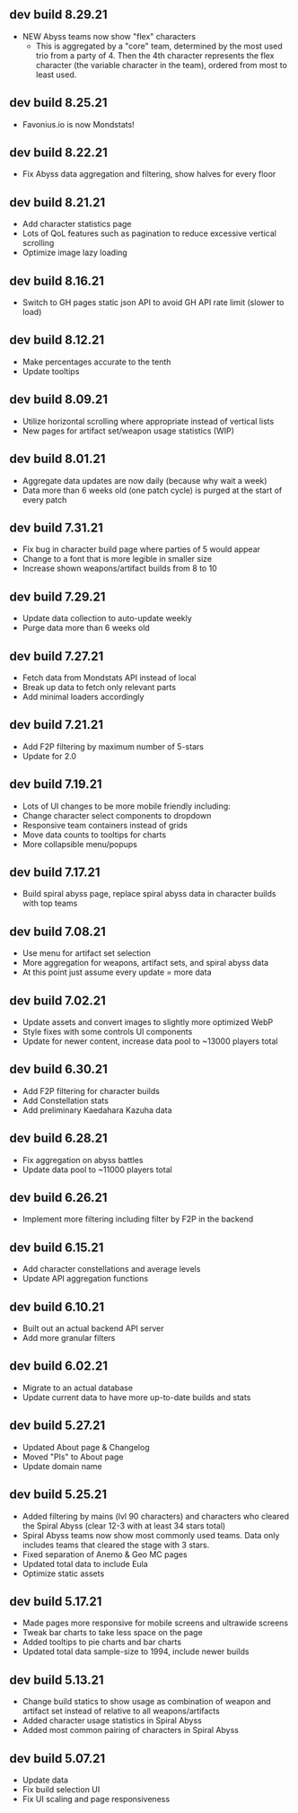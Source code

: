 ## dev build 8.29.21

- NEW Abyss teams now show "flex" characters
  - This is aggregated by a "core" team, determined by the most used trio from a party of 4. Then the 4th character represents the flex character (the variable character in the team), ordered from most to least used.

## dev build 8.25.21

- Favonius.io is now Mondstats!

## dev build 8.22.21

- Fix Abyss data aggregation and filtering, show halves for every floor

## dev build 8.21.21

- Add character statistics page
- Lots of QoL features such as pagination to reduce excessive vertical scrolling
- Optimize image lazy loading

## dev build 8.16.21

- Switch to GH pages static json API to avoid GH API rate limit (slower to load)

## dev build 8.12.21

- Make percentages accurate to the tenth
- Update tooltips

## dev build 8.09.21

- Utilize horizontal scrolling where appropriate instead of vertical lists
- New pages for artifact set/weapon usage statistics (WIP)

## dev build 8.01.21

- Aggregate data updates are now daily (because why wait a week)
- Data more than 6 weeks old (one patch cycle) is purged at the start of every patch

## dev build 7.31.21

- Fix bug in character build page where parties of 5 would appear
- Change to a font that is more legible in smaller size
- Increase shown weapons/artifact builds from 8 to 10

## dev build 7.29.21

- Update data collection to auto-update weekly
- Purge data more than 6 weeks old

## dev build 7.27.21

- Fetch data from Mondstats API instead of local
- Break up data to fetch only relevant parts
- Add minimal loaders accordingly

## dev build 7.21.21

- Add F2P filtering by maximum number of 5-stars
- Update for 2.0

## dev build 7.19.21

- Lots of UI changes to be more mobile friendly including:
- Change character select components to dropdown
- Responsive team containers instead of grids
- Move data counts to tooltips for charts
- More collapsible menu/popups

## dev build 7.17.21

- Build spiral abyss page, replace spiral abyss data in character builds with top teams

## dev build 7.08.21

- Use menu for artifact set selection
- More aggregation for weapons, artifact sets, and spiral abyss data
- At this point just assume every update = more data

## dev build 7.02.21

- Update assets and convert images to slightly more optimized WebP
- Style fixes with some controls UI components
- Update for newer content, increase data pool to ~13000 players total

## dev build 6.30.21

- Add F2P filtering for character builds
- Add Constellation stats
- Add preliminary Kaedahara Kazuha data

## dev build 6.28.21

- Fix aggregation on abyss battles
- Update data pool to ~11000 players total

## dev build 6.26.21

- Implement more filtering including filter by F2P in the backend

## dev build 6.15.21

- Add character constellations and average levels
- Update API aggregation functions

## dev build 6.10.21

- Built out an actual backend API server
- Add more granular filters

## dev build 6.02.21

- Migrate to an actual database
- Update current data to have more up-to-date builds and stats

## dev build 5.27.21

- Updated About page & Changelog
- Moved "Pls" to About page
- Update domain name

## dev build 5.25.21

- Added filtering by mains (lvl 90 characters) and characters who cleared the Spiral Abyss (clear 12-3 with at least 34 stars total)
- Spiral Abyss teams now show most commonly used teams. Data only includes teams that cleared the stage with 3 stars.
- Fixed separation of Anemo & Geo MC pages
- Updated total data to include Eula
- Optimize static assets

## dev build 5.17.21

- Made pages more responsive for mobile screens and ultrawide screens
- Tweak bar charts to take less space on the page
- Added tooltips to pie charts and bar charts
- Updated total data sample-size to 1994, include newer builds

## dev build 5.13.21

- Change build statics to show usage as combination of weapon and artifact set instead of relative to all weapons/artifacts
- Added character usage statistics in Spiral Abyss
- Added most common pairing of characters in Spiral Abyss

## dev build 5.07.21

- Update data
- Fix build selection UI
- Fix UI scaling and page responsiveness
